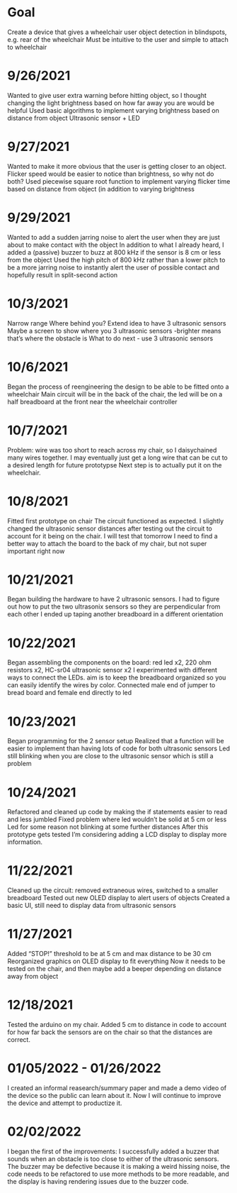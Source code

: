 # Goal
Create a device that gives a wheelchair user object detection in blindspots, e.g. rear of the wheelchair
Must be intuitive to the user and simple to attach to wheelchair
# 9/26/2021
Wanted to give user extra warning before hitting object, so I thought changing the light brightness based on how far away you are would be helpful
Used basic algorithms to implement varying brightness based on distance from object
Ultrasonic sensor + LED
# 9/27/2021
Wanted to make it more obvious that the user is getting closer to an object. Flicker speed would be easier to notice than brightness, so why not do both?
Used piecewise square root function to implement varying flicker time based on distance from object (in addition to varying brightness
# 9/29/2021
Wanted to add a sudden jarring noise to alert the user when they are just about to make contact with the object
In addition to what I already heard, I added a (passive) buzzer to buzz at 800 kHz if the sensor is 8 cm or less from the object
Used the high pitch of 800 kHz rather than a lower pitch to be a more jarring noise to instantly alert the user of possible contact and hopefully result in split-second action
# 10/3/2021
Narrow range
Where behind you?
Extend idea to have 3 ultrasonic sensors
Maybe a screen to show where you 
3 ultrasonic sensors -brighter means that’s where the obstacle is 
What to do next - use 3 ultrasonic sensors
# 10/6/2021
Began the process of reengineering the design to be able to be fitted onto a wheelchair
Main circuit will be in the back of the chair, the led will be on a half breadboard at the front near the wheelchair controller
# 10/7/2021
Problem: wire was too short to reach across my chair, so I daisychained many wires together.
I may eventually just get a long wire that can be cut to a desired length for future prototypse
Next step is to actually put it on the wheelchair.
# 10/8/2021
Fitted first prototype on chair
The circuit functioned as expected. I slightly changed the ultrasonic sensor distances after testing out the circuit to account for it being on the chair. I will test that tomorrow
I need to find a better way to attach the board to the back of my chair, but not super important right now
# 10/21/2021
Began building the hardware to have 2 ultrasonic sensors. I had to figure out how to put the two ultrasonix sensors so they are perpendicular from each other
I ended up taping another breadboard in a different orientation 
# 10/22/2021
Began assembling the components on the board: red led x2, 220 ohm resistors x2, HC-sr04 ultrasonic sensor x2
I experimented with different ways to connect the LEDs. aim is to keep the breadboard organized so you can easily identify the wires by color.
Connected male end of jumper to bread board and female end directly to led 
# 10/23/2021
Began programming for the 2 sensor setup
Realized that a function will be easier to implement than having lots of code for both ultrasonic sensors
Led still blinking when you are close to the ultrasonic sensor which is still a problem
# 10/24/2021
Refactored and cleaned up code by making the if statements easier to read and less jumbled
Fixed problem where led wouldn’t be solid at 5 cm or less
Led for some reason not blinking at some further distances 
After this prototype gets tested I’m considering adding a LCD display to display more information.
# 11/22/2021
Cleaned up the circuit: removed extraneous wires, switched to a smaller breadboard
Tested out new OLED display to alert users of objects
Created a basic UI, still need to display data from ultrasonic sensors
# 11/27/2021
Added “STOP!” threshold to be at 5 cm and max distance to be 30 cm
Reorganized graphics on OLED display to fit everything
Now it needs to be tested on the chair, and then maybe add a beeper depending on distance away from object
# 12/18/2021
Tested the arduino on my chair. Added 5 cm to distance in code to account for how far back the sensors are on the chair so that the distances are correct.

# 01/05/2022 - 01/26/2022
I created an informal reasearch/summary paper and made a demo video of the device so the public can learn about it. Now I will continue to improve the device and attempt to productize it. 

# 02/02/2022
I began the first of the improvements: I successfully added a buzzer that sounds when an obstacle is too close to either of the ultrasonic sensors. The buzzer may be defective because it is making a weird hissing noise, the code needs to be refactored to use more methods to be more readable, and the display is having rendering issues due to the buzzer code. 
